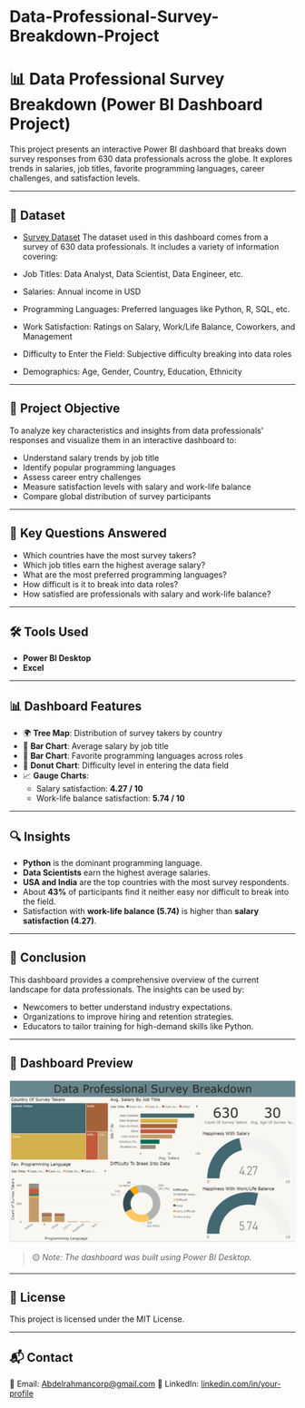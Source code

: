 # Data-Professional-Survey-Breakdown-Project
# 📊 Data Professional Survey Breakdown (Power BI Dashboard Project)

This project presents an interactive Power BI dashboard that breaks down survey responses from 630 data professionals across the globe. It explores trends in salaries, job titles, favorite programming languages, career challenges, and satisfaction levels.

---

## 📁 Dataset
- <a href="https://github.com/AbdelrahmanTheAnalyst/Data-Professional-Survey-Breakdown-Project/blob/main/Dataset.xlsx"> Survey Dataset</a>
The dataset used in this dashboard comes from a survey of 630 data professionals. 
It includes a variety of information covering:

- Job Titles: Data Analyst, Data Scientist, Data Engineer, etc.
- Salaries: Annual income in USD
- Programming Languages: Preferred languages like Python, R, SQL, etc.
- Work Satisfaction: Ratings on Salary, Work/Life Balance, Coworkers, and Management
- Difficulty to Enter the Field: Subjective difficulty breaking into data roles
- Demographics: Age, Gender, Country, Education, Ethnicity

---

## 🎯 Project Objective

To analyze key characteristics and insights from data professionals' responses and visualize them in an interactive dashboard to:

- Understand salary trends by job title
- Identify popular programming languages
- Assess career entry challenges
- Measure satisfaction levels with salary and work-life balance
- Compare global distribution of survey participants

---

## 📌 Key Questions Answered

- Which countries have the most survey takers?
- Which job titles earn the highest average salary?
- What are the most preferred programming languages?
- How difficult is it to break into data roles?
- How satisfied are professionals with salary and work-life balance?

---

## 🛠️ Tools Used

- **Power BI Desktop**
- **Excel** 

---

## 📊 Dashboard Features

- 🌍 **Tree Map**: Distribution of survey takers by country
- 💼 **Bar Chart**: Average salary by job title
- 🐍 **Bar Chart**: Favorite programming languages across roles
- 🍩 **Donut Chart**: Difficulty level in entering the data field
- 📈 **Gauge Charts**:
  - Salary satisfaction: **4.27 / 10**
  - Work-life balance satisfaction: **5.74 / 10**

---

## 🔍 Insights

- **Python** is the dominant programming language.
- **Data Scientists** earn the highest average salaries.
- **USA and India** are the top countries with the most survey respondents.
- About **43%** of participants find it neither easy nor difficult to break into the field.
- Satisfaction with **work-life balance (5.74)** is higher than **salary satisfaction (4.27)**.

---

## 📌 Conclusion

This dashboard provides a comprehensive overview of the current landscape for data professionals. The insights can be used by:
- Newcomers to better understand industry expectations.
- Organizations to improve hiring and retention strategies.
- Educators to tailor training for high-demand skills like Python.

---

## 📸 Dashboard Preview

![Dashboard Screenshot](./Dashboard.png)

> 🟡 *Note: The dashboard was built using Power BI Desktop.*

---

## 📎 License

This project is licensed under the MIT License.

---

## 📬 Contact

📧 Email: Abdelrahmancorp@gmail.com
🔗 LinkedIn: [linkedin.com/in/your-profile](https://linkedin.com/in/abdulrahman-hossam-a77625178)  
